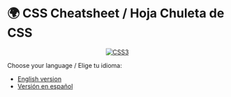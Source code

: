# 🌍 CSS Cheatsheet / Hoja Chuleta de CSS

<p align="center">
  <a href="https://www.w3.org/Style/CSS/">
    <img src="https://img.shields.io/badge/CSS3-1572B6?logo=css3&logoColor=white" alt="CSS3" />
  </a>
  <a href="https://developer.mozilla.org/en-US/docs/Web/CSS">
  </a>
</p>

Choose your language / Elige tu idioma:

- [English version](README.en.md)
- [Versión en español](README.es.md)